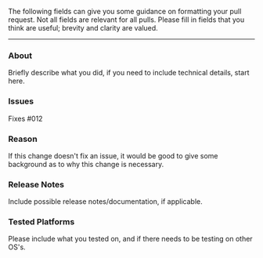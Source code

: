The following fields can give you some guidance on formatting your
pull request. Not all fields are relevant for all pulls. Please
fill in fields that you think are useful; brevity and clarity are
valued.

-----

### About

Briefly describe what you did, if you need to include technical details, start here.

### Issues

Fixes #012

### Reason

If this change doesn't fix an issue, it would be good to give some background as to why this change is necessary.

### Release Notes

Include possible release notes/documentation, if applicable.

### Tested Platforms

Please include what you tested on, and if there needs to be testing on other OS's.

